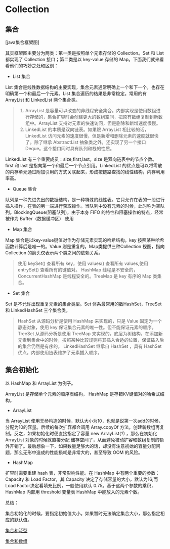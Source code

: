 # Collection
## 集合
[java集合框架图]

其实框架图主要分为两类：第一类是按照单个元素存储的 Collection。Set 和 List 都实现了 Collection 接口；第二类是以 key-value 存储的 Map。下面我们就来看看他们的巧妙之处和区别：

- List 集合

List 集合是线性数据结构的主要实现，集合元素通常明确上一个和下一个，也存在明确第一个和最后一个元素。List 集合遍历的结果是非常稳定。常用的有 ArrayList 和 LinkedList 两个集合类。

>1. ArrayList 是容量可以改变的非线程安全集合。内部实现是使用数组进行存储的，集合扩容时会创建更大的数组空间，把原有数组复制到新数组中。ArrayList 支持对元素的快速访问，但是删除和新增速度很慢。
>2. LinkedList 的本质是双向链表。如果跟 ArrayList 相比较的话，LinkedList 访问元素的速度很慢，但是新增和删除元素的速度就很快了。除了继承 AbstractList 抽象类之外，还实现了另一个接口 Deque。这个接口同时具有队列和栈的性质。

LinkedList  有三个重要成员：size,first,last。size 是双向链表中的节点个数。first 和 last 是指向第一个和最后一个节点引用。LinkedList 的优点是可以将零散的内存单元通过附加引用的方式关联起来，形成按链路查找的线性结构，内存利用率高。

- Queue 集合

队列是一种先进先出的数据结构，是一种特殊的线性表。它只允许在表的一段进行插入操作，在表的另一端进行获取操作。当队列中没有元素的时候，此时称为空队列。BlockingQueue(阻塞队列)，由于本身 FIFO 的特性和阻塞操作的特点，经常被作为 Buffer（数据缓冲区） 使用

- Map 集合

Map 集合是以key-value键值对作为存储元素实现的哈希结构。key 按照某种哈希函数计算后是唯一的。Value 则是重复的。Map类提供三种Collection 视图，指向 Collection 的箭头仅表示两个类之间的依赖关系。

> 使用 keySet() 查看所有 key，使用 values() 查看所有 values,使用 entrySet() 查看所有的键值对。
> HashMap 线程是不安全的，ConcurrentHashMap 是线程安全的。TreeMap 是 key 有序的 Map 类集合。 

- Set 集合

Set 是不允许出现重复元素的集合类型。Set 体系最常用的数HashSet，TreeSet 和 LinkedHashSet 三个集合类。

> HashSet 从源码分析是使用 HashMap 来实现的，只是 Value 固定为一个静态对象，使用 key 保证集合元素的唯一性。但不能保证元素的顺序。
> TreeSet 从源码分析是使用 TreeMap 来实现的，底层为树结构，在添加新元素到集合中的时候，按照某种比较规则将其插入合适的位置，保证插入后的集合仍然是有序的。
> LinkedHashSet 继承自 HashSet ，具有 HashSet 优点，内部使用链表维护了元素插入顺序。

## 集合初始化
以 HashMap 和 ArrayList 为例子。

ArrayList 是存储单个元素的顺序表结构， HashMap 是存错KV键值对的哈希式结构。

- ArrayList 

当 ArrayList 使用无参构造的时候，默认大小为10，也就是说第一次add的时候，分配为10的容量。后续的每次扩容都会调用 Array.copyOf 方法，创建新数组再复制。反之，如果初始化时便直接指定了容量 new ArrayList(?) ，那么在初始化 ArrayList 对象的时候就直接分配 储存空间了，从而避免被动扩容和数组复制的额外开销了。最后想象一下，如果数量足够大的话，却没有注意初始的容量分配问题，那么无形中造成的性能损耗是非常大的，甚至导致 OOM 的风险。

- HashMap

扩容时需要重建 hash 表，非常影响性能。在 HashMap 中有两个重要的参数：Capacity 和 Load Factor，其 Capacity 决定了存储容量的大小，默认为16;而Load Factor决定看填充比例，一般使用默认 0.75。基于这两个参数的乘积，HashMap 内部用 threshold 变量表 HashMap 中能放入的元素个数。

总结：

集合初始化的时候，要指定初始值大小。如果暂时无法确定集合大小，那么指定相应的默认值。

[集合和泛型]()

[集合和数组]()

